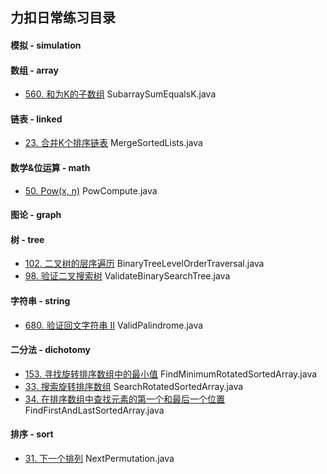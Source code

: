 ## 力扣日常练习目录

#### 模拟 - simulation


#### 数组 - array
* [560. 和为K的子数组](https://leetcode-cn.com/problems/subarray-sum-equals-k/) SubarraySumEqualsK.java


#### 链表 - linked
* [23. 合并K个排序链表](https://leetcode-cn.com/problems/merge-k-sorted-lists/) MergeSortedLists.java


#### 数学&位运算 - math
* [50. Pow(x, n)](https://leetcode-cn.com/problems/powx-n/) PowCompute.java

#### 图论 - graph


#### 树 - tree
* [102. 二叉树的层序遍历](https://leetcode-cn.com/problems/binary-tree-level-order-traversal/) BinaryTreeLevelOrderTraversal.java
* [98. 验证二叉搜索树](https://leetcode-cn.com/problems/validate-binary-search-tree/) ValidateBinarySearchTree.java

#### 字符串 - string
* [680. 验证回文字符串 Ⅱ](https://leetcode-cn.com/problems/valid-palindrome-ii/) ValidPalindrome.java

#### 二分法 - dichotomy
* [153. 寻找旋转排序数组中的最小值](https://leetcode-cn.com/problems/find-minimum-in-rotated-sorted-array/) FindMinimumRotatedSortedArray.java
* [33. 搜索旋转排序数组](https://leetcode-cn.com/problems/search-in-rotated-sorted-array/) SearchRotatedSortedArray.java
* [34. 在排序数组中查找元素的第一个和最后一个位置](https://leetcode-cn.com/problems/find-first-and-last-position-of-element-in-sorted-array/) FindFirstAndLastSortedArray.java

#### 排序 - sort
* [31. 下一个排列](https://leetcode-cn.com/problems/next-permutation/) NextPermutation.java